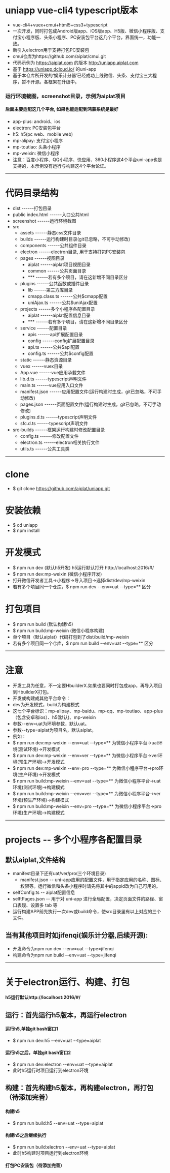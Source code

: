 # uniapp vue-cli4 typescript版本

 - vue-cli4+vuex+cmui+html5+css3+typescript
 - 一次开发，同时打包成Android版app、iOS版app、H5版、微信小程序版、支付宝小程序版、头条小程序、PC安装包平台这几个平台，界面统一，功能一致。
 - 新引入electron用于支持打包PC安装包
 - cmui仓库为https://github.com/aiplat/cmui.git
 - 代码示例为 https://aiplat.com 的版本 http://uniapp.aiplat.com
 - 基于 https://uniapp.dcloud.io/ 的uni-app
 - 基于本仓库所开发的‘娱乐计分器’已经成功上线微信、头条、支付宝三大程序，暂不开源。各框架在升级中。

### 运行环境截图，screenshot目录，示例为aiplat项目
#### 后面主要适配这几个平台, 如果也能适配到鸿蒙系统是最好
 - app-plus: android、ios
 - electron: PC安装包平台
 - h5: h5(pc web、mobile web)
 - mp-alipay: 支付宝小程序
 - mp-toutiao: 头条小程序
 - mp-weixin: 微信小程序
 - 注意：百度小程序、QQ小程序、快应用、360小程序这4个平台uni-app也是支持的，本示例没有运行与构建这4个平台论证。

---

# 代码目录结构
  - dist                       ------打包目录
  - public
    index.html                 ------入口公共html
  - screenshot                 ------运行环境截图
  - src
    - assets                   ------静态css文件目录
    - builds                   ------运行构建时目录(git已忽略，不可手动修改)
    - components               ------公共组件目录
    - electron                 ------electron目录, 用于支持打包PC安装包
    - pages                    ------视图目录
      - aiplat                 ------aiplat项目视图目录
      - common                 ------公共页面目录
      - ***                    ------若有多个项目，请在这新增不同目录区分
    - plugins                  ------公共函数或插件目录
      - lib                    ------第三方库目录
      - cmapp.class.ts         ------公共$cmapp配置
      - uniAjax.ts             ------公共$uniAjax配置
    - projects                 ------多个小程序各配置目录
      - aiplat                 ------aiplat配置信息目录
      - ***                    ------若有多个项目，请在这新增不同目录区分
    - service                  ------配置目录
      - apis                   ------api扩展配置目录
      - config                 ------config扩展配置目录
      - api.ts                 ------公共$api配置
      - config.ts              ------公共$config配置
    - static                   ------静态资源目录
    - vuex                     ------vuex目录
    - App.vue                  ------vue应用承载文件
    - lib.d.ts                 ------typescript声明文件
    - main.ts                  ------vue应用入口文件
    - manifest.json            ------应用配置文件(运行构建时生成，git已忽略，不可手动修改)
    - pages.json               ------页面配置文件(运行构建时生成，git已忽略，不可手动修改)
    - plugins.d.ts             ------typescript声明文件
    - sfc.d.ts                 ------typescript声明文件
  - src-builds                 ------框架运行构建时修改配置目录
    - config.ts                ------修改配置文件
    - electron.ts              ------electron相关执行文件
    - utils.ts                 ------公共工具类

---

# clone
 - $ git clone https://github.com/aiplat/uniapp.git

# 安装依赖
 - $ cd uniapp
 - $ npm install

# 开发模式
 - $ npm run dev   (默认h5开发) h5运行默认打开 http://localhost:2016/#/
 - $ npm run dev:mp-weixin   (微信小程序开发)
 - 打开微信开发者工具->小程序->导入项目->选择dist/dev/mp-weixin
 - 若有多个项目同一个仓库，$ npm run dev --env=uat --type=** 区分

# 打包项目
 - $ npm run build (默认构建h5)
 - $ npm run build:mp-weixin   (微信小程序构建)
 - 单个项目（默认aiplat）代码打包到了dist/build/mp-weixin
 - 若有多个项目同一个仓库，$ npm run build --env=uat --type=** 区分

---

# 注意
 - 开发工具为任意，不一定要HbuilderX.如果也要同时打包成app，再导入项目到HbuilderX打包。
 - 开发或构建成其他平台命令：
 - dev为开发模式，build为构建模式
 - 这七个平台标识：mp-alipay、mp-baidu、mp-qq、mp-toutiao、app-plus（包含安卓和ios）、h5(默认)、mp-weixin
 - 参数--env=uat为环境参数，默认uat。
 - 参数--type=aiplat为项目名，默认aiplat。
 - 例如：
 - $ npm run dev:mp-weixin --env=uat --type=** 为微信小程序平台->uat环境(测试环境)->开发模式
 - $ npm run dev:mp-weixin --env=ver --type=** 为微信小程序平台->ver环境(预生产环境)->开发模式
 - $ npm run dev:mp-weixin --env=pro --type=** 为微信小程序平台->pro环境(生产环境)->开发模式
 - $ npm run build:mp-weixin --env=uat --type=** 为微信小程序平台->uat环境(测试环境)->构建模式
 - $ npm run build:mp-weixin --env=ver --type=** 为微信小程序平台->ver环境(预生产环境)->构建模式
 - $ npm run build:mp-weixin --env=pro --type=** 为微信小程序平台->pro环境(生产环境)->构建模式

---

# projects -- 多个小程序各配置目录
 ## 默认aiplat,文件结构
 - manifest目录下还有uat/ver/pro(三个环境目录)  
   -  manifest.json  -- uni-app应用的配置文件，用于指定应用的名称、图标、权限等。运行微信和头条小程序时请先将其中的appid改为自己可用的。
 - selfConfig.ts      -- aiplat配置信息
 - selftPages.json     -- 用于对 uni-app 进行全局配置，决定页面文件的路径、窗口表现、设置多 tab 等
 - 运行构建APP前先执行一次dev或build命令，使src目录里有以上对应的三个文件。

 ## 当有其他项目时如jifenqi(娱乐计分器,后续开源):
 - 开发命令为npm run dev --env=uat --type=jifenqi
 - 构建命令为npm run build --env=uat --type=jifenqi

---

# 关于electron运行、构建、打包

#### h5运行默认http://localhost:2016/#/
## 运行：首先运行h5版本，再运行electron
#### 运行h5,单独git bash窗口1
 - $ npm run dev:h5 --env=uat --type=aiplat
#### 运行h5之后，单独git bash窗口2
 - $ npm run dev:electron --env=uat --type=aiplat
 - 此时h5运行时项目运行到electron环境

## 构建：首先构建h5版本，再构建electron，再打包（待添加完善）
#### 构建h5
 - $ npm run build:h5 --env=uat --type=aiplat
#### 构建h5之后继续执行
 - $ npm run build:electron --env=uat --type=aiplat
 - 此时h5构建时项目运行到electron环境

#### 打包PC安装包（待添加完善）

